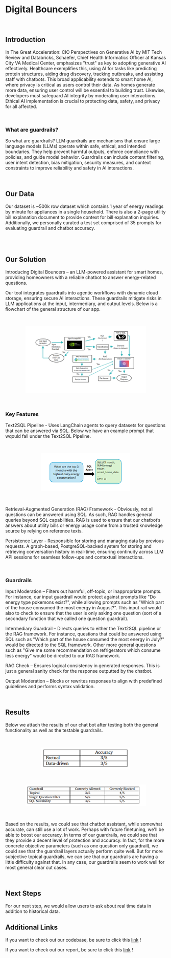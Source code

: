 # Digital Bouncers

<br>

## Introduction


In The Great Acceleration: CIO Perspectives on Generative AI by MIT Tech Review and Databricks, Schaefer, Chief Health Informatics Officer at Kansas City VA Medical Center, emphasizes "trust" as key to adopting generative AI effectively. Healthcare exemplifies this, using AI for tasks like predicting protein structures, aiding drug discovery, tracking outbreaks, and assisting staff with chatbots. This broad applicability extends to smart home AI, where privacy is critical as users control their data. As homes generate more data, ensuring user control will be essential to building trust. Likewise, developers must safeguard AI integrity by moderating user interactions. Ethical AI implementation is crucial to protecting data, safety, and privacy for all affected.

<br>

### What are guardrails?


So what are guardrails? LLM guardrails are mechanisms that ensure large language models (LLMs) operate within safe, ethical, and intended boundaries. They help prevent harmful outputs, enforce compliance with policies, and guide model behavior. Guardrails can include content filtering, user intent detection, bias mitigation, security measures, and context constraints to improve reliability and safety in AI interactions.

<br>

## Our Data


Our dataset is ~500k row dataset which contains 1 year of energy readings by minute for appliances in a single household​. There is also a 2-page utility bill explanation document to provide context for bill explanation inquiries​. Additionally, we personally curated a test set comprised of 35 prompts for evaluating guardrail and chatbot accuracy​.

<br>​

## Our Solution


Introducing Digital Bouncers – an LLM-powered assistant for smart homes, providing homeowners with a reliable chatbot to answer energy-related questions.

Our tool integrates guardrails into agentic workflows with dynamic cloud storage, ensuring secure AI interactions. These guardrails mitigate risks in LLM applications at the input, intermediary, and output levels. Below is a flowchart of the general structure of our app.

<br>

<p align="center">
<img src="images/flowchart.png" alt="application flowchart" width="75%">
</p>

<br>

### Key Features


Text2SQL Pipeline - Uses LangChain agents to query datasets for questions that can be answered via SQL. Below we have an example prompt that wqould fall under the Text2SQL Pipeline.

<br>
<p align="center">
<img src="images/text2sql.png" alt="application flowchart" width="55%">
</p>
<br>

Retrieval-Augmented Generation (RAG) Framework - Obviously, not all questions can be answered using SQL. As such, RAG handles general queries beyond SQL capabilities. RAG is used to ensure that our chatbot’s answers about utility bills or energy usage come from a trusted knowledge source by relying on reference texts.

Persistence Layer - Responsible for storing and managing data by previous requests. A graph-based, PostgreSQL-backed system for storing and retrieving conversation history in real-time, ensuring continuity across LLM API sessions for seamless follow-ups and contextual interactions.​ 

<br>

### Guardrails


Input Moderation – Filters out harmful, off-topic, or inappropriate prompts. For instance, our input guardrail would protect against prompts like "Do energy type pokemons exist?", while allowing prompts such as "Which part of the house consumed the most energy in August?". This input rail would also to check to ensure that the user is only asking one question (sort of a secondary function that we called one question guardrail).

Intermediary Guardrail – Directs queries to either the Text2SQL pipeline or the RAG framework. For instance, questions that could be answered using SQL such as "Which part of the house consumed the most energy in July?" would be directed to the SQL framework. Other more general questions such as "Give me some recommendation on refrigerators which consume less energy" would be directed to our RAG framework.

RAG Check – Ensures logical consistency in generated responses. This is just a general sanity check for the response outputted by the chatbot.

Output Moderation – Blocks or rewrites responses to align with predefined guidelines and performs syntax validation. 

<br>

## Results


Below we attach the results of our chat bot after testing both the general functionality as well as the testable guardrails.

<br>

<p align="center">
<img src="images/chatbot_results.png" alt="application flowchart" width="55%">
</p>

<br>

<p align="center">
<img src="images/guardrail_results.png" alt="application flowchart" width="75%">
</p>

<br>

Based on the results, we could see that chatbot assistant, while somewhat accurate, can still use a lot of work. Perhaps with future finetuning, we'll be able to boost our accuracy. In terms of our guardrails, we could see that they provide a decent level of protection and accuracy. In fact, for the more concrete objective parameters (such as one question only guardrail), we could see that the guardrail layers actually perform quite well. But for more subjective topical guardrails, we can see that our guardrails are having a little difficulty against that. In any case, our guardrails seem to work well for most general clear cut cases.

<br>

## Next Steps


For our next step, we would allow users to ask about real time data in addition to historical data​.

## Additional Links


If you want to check out our codebase, be sure to click this [link](https://github.com/pndang/digital-bouncers)
!

If you want to check out our report, be sure to click this [link](https://drive.google.com/file/d/184Eizk4GZ-BtX_uqyhru3VBHOeXnGwBw/view?usp=drive_link)
!
